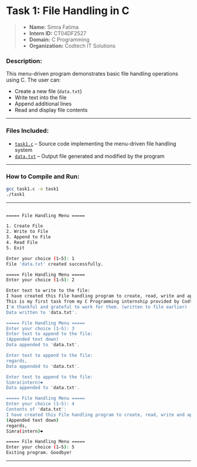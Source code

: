 # Task 1: File Handling in C

> - **Name:** Simra Fatima  
> - **Intern ID:** CT04DF2527  
> - **Domain:** C Programming  
> - **Organization:** Codtech IT Solutions  

### Description:
This menu-driven program demonstrates basic file handling operations using C. The user can:
- Create a new file (`data.txt`)
- Write text into the file
- Append additional lines
- Read and display file contents

---

### Files Included:
- [`task1.c`](https://github.com/Simra18/Codetech-C-Internship/blob/main/Task1/task1.c) – Source code implementing the menu-driven file handling system
- [`data.txt`](https://github.com/Simra18/Codetech-C-Internship/blob/main/Task1/data.txt)  – Output file generated and modified by the program



---

### How to Compile and Run:

```bash
gcc task1.c -o task1
./task1
```

---

```bash

===== File Handling Menu =====

1. Create File
2. Write to File
3. Append to File
4. Read File
5. Exit

Enter your choice (1–5): 1 
File 'data.txt' created successfully.

===== File Handling Menu =====
Enter your choice (1–5): 2

Enter text to write to the file:
I have created this File handling program to create, read, write and append.
This is my first task from my C Programming internship provided by Codtech.
I'm thankful and grateful to work for them. (written to file earlier)
Data written to 'data.txt'.

===== File Handling Menu =====
Enter your choice (1–5): 3
Enter text to append to the file:
(Appended text down)
Data appended to 'data.txt'.

Enter text to append to the file:
regards,
Data appended to 'data.txt'.

Enter text to append to the file:
Simra(intern)❤︎
Data appended to 'data.txt'.

===== File Handling Menu =====
Enter your choice (1–5): 4
Contents of 'data.txt':
I have created this File handling program to create, read, write and append. This is my first task from my C Programming internship provided by Codtech. I'm thankful and grateful to work for them. (written to file earlier)
(Appended text down)
regards,
Simra(intern)❤︎

===== File Handling Menu =====
Enter your choice (1–5): 5
Exiting program. Goodbye!

```
---

